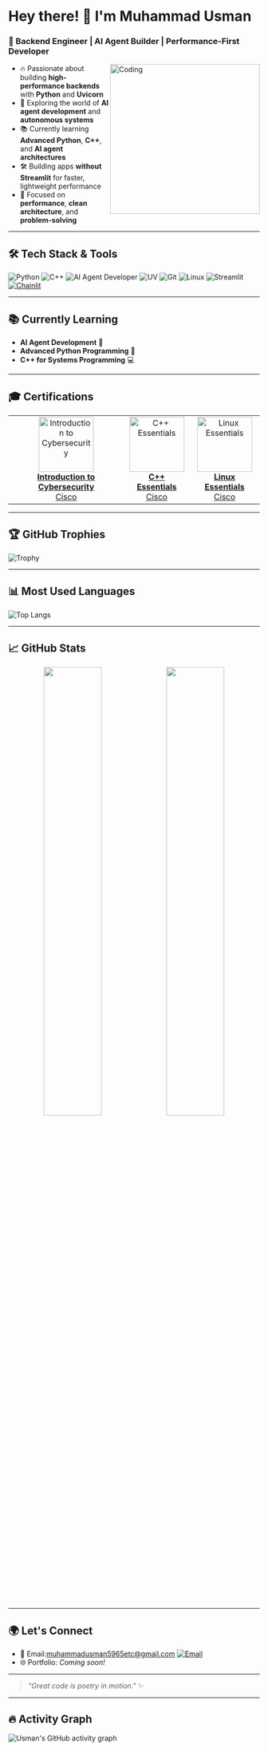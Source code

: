 # Hey there! 👋 I'm Muhammad Usman

### 🚀 Backend Engineer | AI Agent Builder | Performance-First Developer



<img align="right" alt="Coding" width="300" src="https://cdn.dribbble.com/users/1059583/screenshots/4171367/coding-freak.gif" />

- 🔥 Passionate about building **high-performance backends** with **Python** and **Uvicorn**
- 🧠 Exploring the world of **AI agent development** and **autonomous systems**
- 📚 Currently learning **Advanced Python**, **C++**, and **AI agent architectures**
- 🛠️ Building apps **without Streamlit** for faster, lightweight performance
- 🎯 Focused on **performance**, **clean architecture**, and **problem-solving**

---

## 🛠️ Tech Stack & Tools

![Python](https://img.shields.io/badge/Python-3670A0?style=for-the-badge&logo=python&logoColor=white)
![C++](https://img.shields.io/badge/C++-00599C?style=for-the-badge&logo=cplusplus&logoColor=white)
![AI Agent Developer](https://img.shields.io/badge/AI%20Agent-Developer-8A2BE2?style=for-the-badge&logo=OpenAI&logoColor=white)
![UV](https://img.shields.io/badge/UV-High%20Performance-00BFA6?style=for-the-badge)
![Git](https://img.shields.io/badge/Git-F05032?style=for-the-badge&logo=git&logoColor=white)
![Linux](https://img.shields.io/badge/Linux-FCC624?style=for-the-badge&logo=linux&logoColor=black)
![Streamlit](https://img.shields.io/badge/Streamlit-FF4B4B?style=for-the-badge&logo=streamlit&logoColor=white)
[![Chainlit](https://img.shields.io/badge/Chainlit-2D79C7?style=for-the-badge&logo=appveyor&logoColor=white)](https://chainlit.io)


---

## 📚 Currently Learning
- **AI Agent Development** 🤖
- **Advanced Python Programming** 🐍
- **C++ for Systems Programming** 💻

---

## 🎓 Certifications

<table>
  <tr>
    <td align="center">
      <a href="https://www.credly.com/badges/79bd5417-e754-46e8-92e8-a2eb7016489d/public_url" target="_blank" rel="noopener noreferrer">
        <img src="https://images.credly.com/size/340x340/images/af8c6b4e-fc31-47c4-8dcb-eb7a2065dc5b/I2CS__1_.png" alt="Introduction to Cybersecurity" width="110" />
        <br />
        <strong>Introduction to Cybersecurity</strong><br />
        Cisco
      </a>
    </td>
    <td align="center">
      <a href="https://www.credly.com/badges/4a15b067-656e-4891-869a-e7db0a0cba64/public_url" target="_blank" rel="noopener noreferrer">
        <img src="https://images.credly.com/size/340x340/images/fd262680-b0e1-41e0-bd03-6f9ea2b0c4e8/image.png" alt="C++ Essentials" width="110" />
        <br />
        <strong>C++ Essentials</strong><br />
        Cisco
      </a>
    </td>
    <td align="center">
      <a href="https://www.credly.com/badges/5524e8cc-434d-4cf4-8d0a-fe661260c884/public_url" target="_blank" rel="noopener noreferrer">
        <img src="https://images.credly.com/size/340x340/images/e8fe3d67-2967-43d0-bc4a-7a268a37f47b/image.png" alt="Linux Essentials" width="110" />
        <br />
        <strong>Linux Essentials</strong><br />
        Cisco
      </a>
    </td>
  </tr>
</table>


---


## 🏆 GitHub Trophies

![Trophy](https://github-profile-trophy.vercel.app/?username=MuhammadUsmanGM&theme=tokyonight&column=4&margin-w=15&margin-h=15&no-frame=true)


---

## 📊 Most Used Languages

![Top Langs](https://github-readme-stats.vercel.app/api/top-langs/?username=MuhammadUsmanGM&layout=compact&theme=tokyonight)

---

## 📈 GitHub Stats

<p align="center">
  <img src="https://github-readme-stats.vercel.app/api?username=MuhammadUsmanGM&show_icons=true&theme=tokyonight" width="48%" />
  <img src="https://github-readme-streak-stats.herokuapp.com/?user=MuhammadUsmanGM&theme=tokyonight" width="48%" />
</p>

---

## 🌍 Let's Connect

- 📧 Email:muhammadusman5965etc@gmail.com
[![Email](https://img.shields.io/badge/Email-Reach%20Out-red?style=for-the-badge&logo=gmail)](mailto:muhammadusman5965etc@gmail.com)
- 🌐 Portfolio: _Coming soon!_

---

> _"Great code is poetry in motion."_ ✨

---

## 🔥 Activity Graph

![Usman's GitHub activity graph](https://github-readme-activity-graph.vercel.app/graph?username=MuhammadUsmanGM&theme=tokyo-night)




